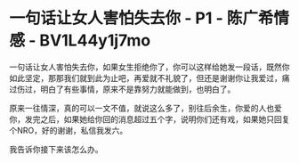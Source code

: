 # 一句话让女人害怕失去你 - P1 - 陈广希情感 - BV1L44y1j7mo

一句话让女人害怕失去你，如果女生拒绝你了，你可以这样给她发一段话，既然你如此坚定，那那我们就到此为止吧，再爱就不礼貌了，但还是谢谢你让我爱过，痛过伤过，明白了有些事情，原来不是靠努力就能做到，也明白了。

原来一往情深，真的可以一文不值，就说这么多了，别往后余生，你爱的人也爱你，发完之后，如果她给你回的消息超过五个字，说明你们还有戏，如果她只回复个NRO，好的谢谢，私信我发六。

我告诉你接下来该怎么办。